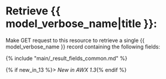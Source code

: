 # Retrieve {{ model_verbose_name|title }}:

Make GET request to this resource to retrieve a single {{ model_verbose_name }}
record containing the following fields:

{% include "main/_result_fields_common.md" %}

{% if new_in_13 %}> _New in AWX 1.3_{% endif %}

